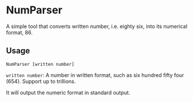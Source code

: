 # NumParser
A simple tool that converts written number, i.e. eighty six, into its numerical format, 86.

## Usage
```
NumParser [written number]
```
`written number`: A number in written format, such as six hundred fifty four (654). Support up to trillions.

It will output the numeric format in standard output.